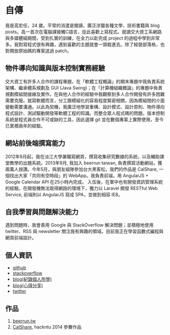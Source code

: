 # 自傳
我是高宏任，24 歲。平常的消遣是閱讀，廣泛涉獵各種文學、技術書籍與 blog posts。高一首次在電腦課接觸C語言，從此喜歡上寫程式。就讀交大資工系網路與多媒體組期間，受到扎實的訓練，在全力以赴完成 project 的過程中學到非常多。我對寫程式很有興趣，遇到喜歡的主題就會一頭栽進去。除了經營部落格，也對開放原始碼的專案送過 patch。

## 物件導向知識與版本控制實務經驗
交大資工有許多人合作的課程專題，在「軟體工程概論」的期末專題中我負責系統架構、繼承體系規劃及 GUI (Java Swing)；在「計算機組織概論」的專題中負責規劃模組間接線及實作。在與他人合作的經驗中我觀察到多人合作開發有許多困難需要克服。就寫軟體而言，分工跟模組化的容易程度緊密相關，因為模組間的介面變動需要溝通。以此為契機，我廣泛地學習重構、設計模式、設計原則、物件導向程式設計、測試驅動開發等軟體工程的知識。而整合眾人程式碼的問題，版本控制系統是程式員合作不可或缺的工具，因此選擇  git  並在數個專案上實際使用，至今已累積兩年的經驗。

## 網站前後端撰寫能力
2012年9月起，我在淡江大學兼職寫網頁，撰寫收集研究數據的系統，以及輔助課堂教學的出題系統。2013年9月, 我加入 beerrun taiwan, 負責撰寫活動網站，獲兩萬人按讚。今年5月，與朋友組隊參加台大黑客松，我們的作品是 CalShare, 一個找出大家「共同有空時段」的 WebApp。我負責前端，用 AngularJS + Google Calendar API 在25小時內完成。
入伍後，在軍中也有開發資訊管理系統的經驗。在開發機無法取得網路的環境下，獨力以 Laravel 開發 RESTful Web Service, 前端則以 AngularJS 寫成 SPA，並做到相容 IE8。

## 自我學習與問題解決能力
遇到問題時，我會善用 Google 與 StackOverflow 解決問題；並積極地使用 twitter、RSS 與 newsletter 關注我有興趣的領域。目前我正在學習函數式編程與網頁前端設計。

## 個人資訊
- [github](https://github.com/cades)
- [stackoverflow](http://stackoverflow.com/users/1484674/cades-kao)
- [blog(紀錄個人所學)](http://strong-craftsman.blogspot.com/)
- [blog(心得分享)](http://cadesshare.blogspot.com/)
- [twitter](https://twitter.com/cadeskao)

## 作品
1. [beerrun.tw][beerrun.tw]
1. [CalShare][CalShare], hackntu 2014 參賽作品

[beerrun.tw]: http://beerrun-tw.herokuapp.com/
[CalShare]: http://calshare.herokuapp.com/
